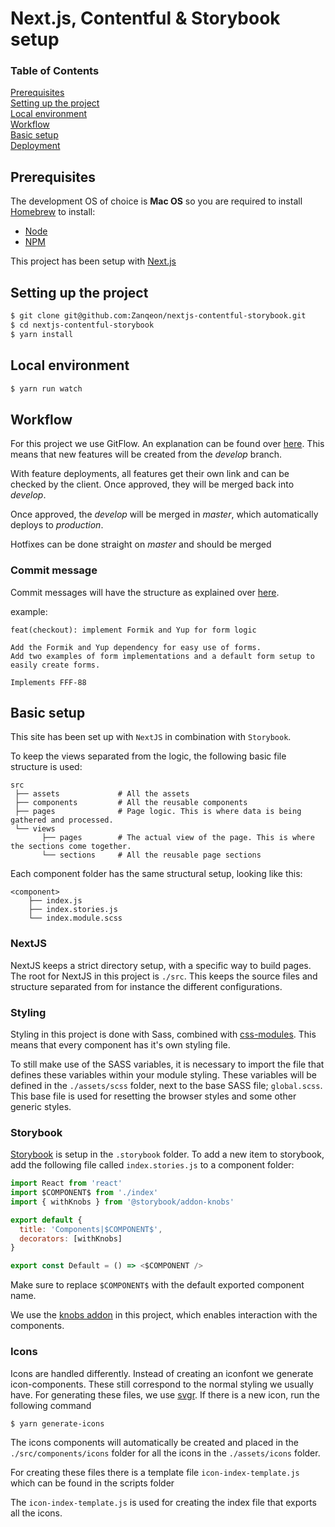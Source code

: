# Next.js, Contentful & Storybook setup

### Table of Contents
[Prerequisites](#prerequisites)\
[Setting up the project](#setting-up-the-project)\
[Local environment](#local-environment)\
[Workflow](#workflow)\
[Basic setup](#basic-setup)\
[Deployment](#deployment)

## Prerequisites
The development OS of choice is **Mac OS** so you are required to install [Homebrew](https://brew.sh) to install:
* [Node](https://nodejs.org/en/download/)
* [NPM](https://www.npmjs.com/get-npm)

This project has been setup with [Next.js](https://nextjs.org/)

## Setting up the project
```bash
$ git clone git@github.com:Zanqeon/nextjs-contentful-storybook.git
$ cd nextjs-contentful-storybook
$ yarn install
```

## Local environment
```bash
$ yarn run watch
```


## Workflow
For this project we use GitFlow. An explanation can be found over [here](https://datasift.github.io/gitflow/IntroducingGitFlow.html).
This means that new features will be created from the *develop* branch.

With feature deployments, all features get their own link and can be checked by the client.
Once approved, they will be merged back into *develop*.

Once approved, the *develop* will be merged in *master*, which automatically deploys to *production*.

Hotfixes can be done straight on *master* and should be merged 

### Commit message
Commit messages will have the structure as explained over [here](http://karma-runner.github.io/5.0/dev/git-commit-msg.html).

example:
    
    feat(checkout): implement Formik and Yup for form logic
    
    Add the Formik and Yup dependency for easy use of forms.
    Add two examples of form implementations and a default form setup to easily create forms.
    
    Implements FFF-88


## Basic setup
This site has been set up with `NextJS` in combination with `Storybook`.

To keep the views separated from the logic, the following basic file structure is used:

```
src
 ├── assets             # All the assets
 ├── components         # All the reusable components
 ├── pages              # Page logic. This is where data is being gathered and processed.
 └── views
       ├── pages        # The actual view of the page. This is where the sections come together.
       └── sections     # All the reusable page sections
```

Each component folder has the same structural setup, looking like this:

```
<component>
    ├── index.js
    ├── index.stories.js
    └── index.module.scss
```

### NextJS
NextJS keeps a strict directory setup, with a specific way to build pages.
The root for NextJS in this project is `./src`. This keeps the source files and structure separated from for instance the different configurations.

### Styling
Styling in this project is done with Sass, combined with [css-modules](https://github.com/css-modules/css-modules). This means that every component has it's own styling file.

To still make use of the SASS variables, it is necessary to import the file that defines these variables within your module styling.
These variables will be defined in the `./assets/scss` folder, next to the base SASS file; `global.scss`.
This base file is used for resetting the browser styles and some other generic styles.

### Storybook
[Storybook](https://https://storybook.js.org/) is setup in the `.storybook` folder. To add a new item to storybook, add the following file called `index.stories.js` to a component folder:
```js
import React from 'react'
import $COMPONENT$ from './index'
import { withKnobs } from '@storybook/addon-knobs'

export default { 
  title: 'Components|$COMPONENT$',
  decorators: [withKnobs] 
}

export const Default = () => <$COMPONENT />
```
Make sure to replace `$COMPONENT$` with the default exported component name.

We use the [knobs addon](https://www.npmjs.com/package/@storybook/addon-knobs) in this project, which enables interaction with the components.

### Icons
Icons are handled differently. Instead of creating an iconfont we generate icon-components.
These still correspond to the normal styling we usually have.
For generating these files, we use [svgr](https://www.npmjs.com/package/@svgr/cli).
If there is a new icon, run the following command
```bash
$ yarn generate-icons
```
The icons components will automatically be created and placed in the `./src/components/icons` folder for all the icons in the `./assets/icons` folder.

For creating these files there is a template file `icon-index-template.js` which can be found in the scripts folder

The `icon-index-template.js` is used for creating the index file that exports all the icons.
